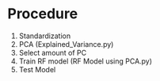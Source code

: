 # Procedure
1. Standardization
2. PCA (Explained_Variance.py)
3. Select amount of PC
4. Train RF model (RF Model using PCA.py)
5. Test Model
